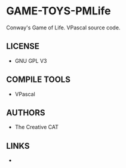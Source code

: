 # GAME-TOYS-PMLife
Conway's Game of Life. VPascal source code. 

## LICENSE
* GNU GPL V3

## COMPILE TOOLS
* VPascal
 
## AUTHORS
* The Creative CAT

## LINKS
* 
